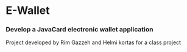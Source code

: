 # E-Wallet
<h3> Develop a JavaCard electronic wallet application </h3>
Project developed by Rim Gazzeh and Helmi kortas for a class project <br />

 
